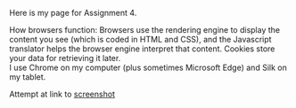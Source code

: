 Here is my page for Assignment 4.

How browsers function: Browsers use the rendering engine to display the content you see (which is coded in HTML and CSS), and the Javascript translator helps the browser engine interpret that content. Cookies store your data for retrieving it later. \
I use Chrome on my computer (plus sometimes Microsoft Edge) and Silk on my tablet.

Attempt at link to [screenshot](https://amcal.github.io/MART341/assignment-04/images/assignment-04-screenshot.JPG)
